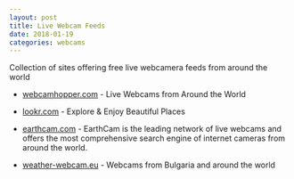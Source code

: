 ```yaml
---
layout: post
title: Live Webcam Feeds
date: 2018-01-19
categories: webcams
---
```


Collection of sites offering free live webcamera feeds from around the world

- [webcamhopper.com](http://www.webcamhopper.com/) - Live Webcams from Around the World

- [lookr.com](https://www.lookr.com/) - Explore & Enjoy Beautiful Places

- [earthcam.com](http://www.earthcam.com/) - EarthCam is the leading network of live webcams and offers the most comprehensive search engine of internet cameras from around the world. 

- [weather-webcam.eu](http://weather-webcam.eu/) -  Webcams from Bulgaria and around the world
 

[//]: # "- []() - "
